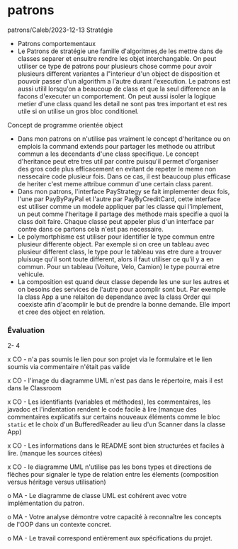 # patrons
patrons/Caleb/2023-12-13
Stratégie
- Patrons comportementaux
- Le Patrons de stratégie une famille d'algoritmes,de les mettre dans de classes separer et ensuitre rendre les objet interchangable. On peut utiliser ce type de patrons pour plusieurs chose comme pour avoir plusieurs different variantes a l"interieur d'un object de disposition et pouvoir passer d'un algorithm a l'autre durant l'execution. Le patrons est aussi utilil lorsqu'on a beaucoup de class et que la seul difference an la facons d'executer un comportement. On peut aussi isoler la logique metier d'une class quand les detail ne sont pas tres important et est res utile si on utilise un gros bloc conditionel.

Concept de programme orientée object
- Dans mon patrons on n'utilise pas vraiment le concept d'heritance ou on emplois la command extends pour partager les methode ou attribut commun a les decendants d'une class specifique. Le concept d'heritance peut etre tres util par contre puisqu'il permet d'organiser des gros code plus efficacement en evitant de repeter le meme non nessecaire code plusieur fois. Dans ce cas, il est beaucoup plus efficase de heriter c'est meme attribue commun d'une certain class parent.
- Dans mon patrons, l'interface PayStrategy se fait implementer deux fois, l'une par PayByPayPal et l'autre par PayByCreditCard, cette interface est utiliser comme un modele appliquer par les classe qui l'implement, un peut comme l'heritage il partage des methode mais specifie a quoi la class doit faire. Chaque classe peut appeler plus d'un interface par contre dans ce partons cela n'est pas necessaire.
- Le polymortphisme est utiliser pour identifier le type commun entre plusieur differente object. Par exemple si on cree un tableau avec plusieur different class, le type pour le tableau vas etre dure a trouver pluisuqe qu'il sont toute different, alors il faut utiliser ce qu'il y a en commun. Pour un tableau (Voiture, Velo, Camion) le type pourrai etre vehicule.
- La composition est quand deux classe depende les une sur les autres et on besoins des services de l'autre pour acomplir sont but. Par exemple la class App a une relaiton de dependance avec la class Order qui coexiste afin d'acomplir le but de prendre la bonne demande. Elle import et cree des object en relation.

### Évaluation

2- 4

x CO - n'a pas soumis le lien pour son projet via le formulaire et le lien soumis via commentaire n'était pas valide

x CO - l'image du diagramme UML n'est pas dans le répertoire, mais il est dans le Classroom

x CO - Les identifiants (variables et méthodes), les commentaires, les javadoc et l'indentation rendent le code facile à lire (manque des commentaires explicatifs sur certains nouveaux éléments comme le bloc `static` et le choix d'un BufferedReader au lieu d'un Scanner dans la classe App)

x CO - Les informations dans le README sont bien structurées et faciles à lire. (manque les sources citées)

x CO - le diagramme UML n'utilise pas les bons types et directions de flèches pour signaler le type de relation entre les élements (composition versus héritage versus utilisation)

o MA - Le diagramme de classe UML est cohérent avec votre implémentation du patron.

o MA - Votre analyse démontre votre capacité à reconnaître les concepts de l'OOP dans un contexte concret.

o MA - Le travail correspond entièrement aux spécifications du projet. 
